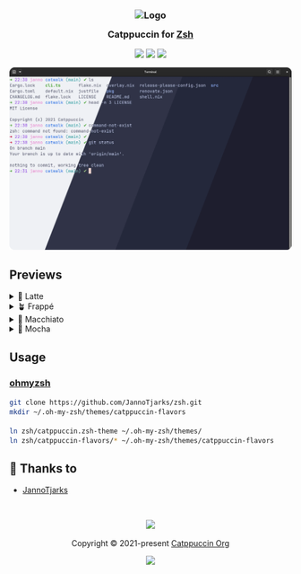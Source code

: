 <h3 align="center">
	<img src="https://raw.githubusercontent.com/catppuccin/catppuccin/main/assets/logos/exports/1544x1544_circle.png" width="100" alt="Logo"/><br/>
	<img src="https://raw.githubusercontent.com/catppuccin/catppuccin/main/assets/misc/transparent.png" height="30" width="0px"/>
	Catppuccin for <a href="https://zsh.sourceforge.io/">Zsh</a>
	<img src="https://raw.githubusercontent.com/catppuccin/catppuccin/main/assets/misc/transparent.png" height="30" width="0px"/>
</h3>

<p align="center">
	<a href="https://github.com/JannoTjarks/zsh/stargazers"><img src="https://img.shields.io/github/stars/JannoTjarks/zsh?colorA=363a4f&colorB=b7bdf8&style=for-the-badge"></a>
	<a href="https://github.com/JannoTjarks/zsh/issues"><img src="https://img.shields.io/github/issues/JannoTjarks/zsh?colorA=363a4f&colorB=f5a97f&style=for-the-badge"></a>
	<a href="https://github.com/JannoTjarks/zsh/contributors"><img src="https://img.shields.io/github/contributors/JannoTjarks/zsh?colorA=363a4f&colorB=a6da95&style=for-the-badge"></a>
</p>

<p align="center">
	<img src="assets/catwalk.webp"/>
</p>

## Previews

<details>
<summary>🌻 Latte</summary>
<img src="assets/latte.webp"/>
</details>
<details>
<summary>🪴 Frappé</summary>
<img src="assets/frappe.webp"/>
</details>
<details>
<summary>🌺 Macchiato</summary>
<img src="assets/macchiato.webp"/>
</details>
<details>
<summary>🌿 Mocha</summary>
<img src="assets/mocha.webp"/>
</details>

## Usage

### [ohmyzsh](https://github.com/ohmyzsh/ohmyzsh)
``` sh
git clone https://github.com/JannoTjarks/zsh.git
mkdir ~/.oh-my-zsh/themes/catppuccin-flavors

ln zsh/catppuccin.zsh-theme ~/.oh-my-zsh/themes/
ln zsh/catppuccin-flavors/* ~/.oh-my-zsh/themes/catppuccin-flavors
```

## 💝 Thanks to

- [JannoTjarks](https://github.com/JannoTjarks)

&nbsp;

<p align="center">
	<img src="https://raw.githubusercontent.com/catppuccin/catppuccin/main/assets/footers/gray0_ctp_on_line.svg?sanitize=true" />
</p>

<p align="center">
	Copyright &copy; 2021-present <a href="https://github.com/catppuccin" target="_blank">Catppuccin Org</a>
</p>

<p align="center">
	<a href="https://github.com/catppuccin/catppuccin/blob/main/LICENSE"><img src="https://img.shields.io/static/v1.svg?style=for-the-badge&label=License&message=MIT&logoColor=d9e0ee&colorA=363a4f&colorB=b7bdf8"/></a>
</p>
